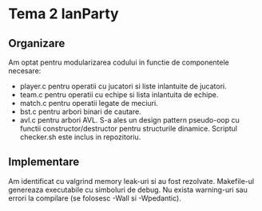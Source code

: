 # Tema 2 lanParty

## Organizare

Am optat pentru modularizarea codului in functie de componentele necesare:
- player.c pentru operatii cu jucatori si liste inlantuite de jucatori.
- team.c pentru operatii cu echipe si lista inlantuita de echipe.
- match.c pentru operatii legate de meciuri.
- bst.c pentru arbori binari de cautare.
- avl.c pentru arbori AVL.
S-a ales un design pattern pseudo-oop cu functii constructor/destructor pentru structurile dinamice.
Scriptul checker.sh este inclus in repozitoriu.

## Implementare

Am identificat cu valgrind memory leak-uri si au fost rezolvate.
Makefile-ul genereaza executabile cu simboluri de debug.
Nu exista warning-uri sau errori la compilare (se folosesc -Wall si -Wpedantic).
